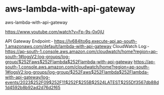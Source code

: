 # aws-lambda-with-api-gateway
aws-lambda-with-api-gateway

https://www.youtube.com/watch?v=Fp-9s-0x0jU

API Gateway Endpoint:- https://lv684lto6g.execute-api.ap-south-1.amazonaws.com/default/lambda-with-api-gateway
CloudWatch Log:- https://ap-south-1.console.aws.amazon.com/cloudwatch/home?region=ap-south-1#logsV2:log-groups/log-group/$252Faws$252Flambda$252Flambda-with-api-gateway
				 https://ap-south-1.console.aws.amazon.com/cloudwatch/home?region=ap-south-1#logsV2:log-groups/log-group/$252Faws$252Flambda$252Flambda-with-api-gateway/log-events/2023$252F09$252F11$252F$255B$2524LATEST$255Df3567db88d1d4592b8b92ad2d76d2f65


